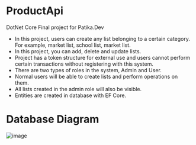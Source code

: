 # ProductApi

DotNet Core Final project for Patika.Dev

- In this project, users can create any list belonging to a certain category. For example, market list, school list, market list.
- In this project, you can add, delete and update lists.
- Project has a token structure for external use and users cannot perform certain transactions without registering with this system.
- There are two types of roles in the system, Admin and User.
- Normal users will be able to create lists and perform operations on them.
- All lists created in the admin role will also be visible.
- Entities are created in database with EF Core.


# Database Diagram

![image](https://user-images.githubusercontent.com/43721794/223173838-23a2010f-d401-4711-9db1-0a7aafa05b9c.png)
